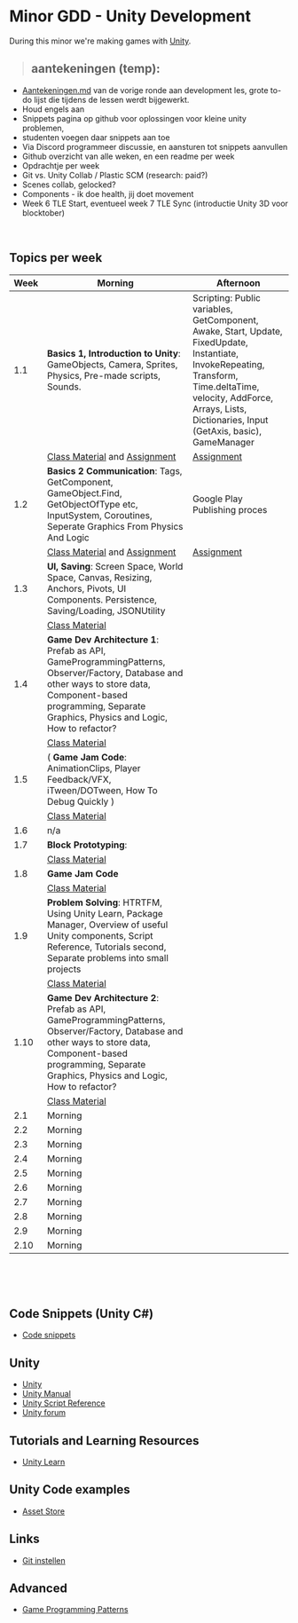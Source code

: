 # Minor GDD - Unity Development


During this minor we're making games with [Unity](https://unity.com/). 

> ## aantekeningen (temp):
- [Aantekeningen.md](./aantekeningen.md) van de vorige ronde aan development les, grote to-do lijst die tijdens de lessen werdt bijgewerkt.
- Houd engels aan
- Snippets pagina op github voor oplossingen voor kleine unity problemen, 
- studenten voegen daar snippets aan toe
- Via Discord programmeer  discussie, en aansturen tot snippets aanvullen
- Github overzicht van alle weken, en een readme per week
- Opdrachtje per week 
- Git vs. Unity Collab / Plastic SCM (research: paid?)
- Scenes collab, gelocked? 
- Components - ik doe health, jij doet movement
- Week 6 TLE Start, eventueel week 7 TLE Sync (introductie Unity 3D voor blocktober)
  
<br>

## Topics per week

| Week | Morning | Afternoon | 
|------|---------|----------|
| 1.1 | **Basics 1, Introduction to Unity**: GameObjects, Camera, Sprites, Physics, Pre-made scripts, Sounds. | Scripting: Public variables, GetComponent, Awake, Start, Update, FixedUpdate, Instantiate, InvokeRepeating, Transform, Time.deltaTime, velocity, AddForce, Arrays, Lists, Dictionaries, Input (GetAxis, basic), GameManager
|  | [Class Material](./classes/1_basics1.md) and [Assignment](./assignments/les1.md) | [Assignment](./assignments/les2.md) | 
| 1.2 | **Basics 2 Communication**: Tags, GetComponent, GameObject.Find, GetObjectOfType etc, InputSystem, Coroutines, Seperate Graphics From Physics And Logic  | Google Play Publishing proces |
|  | [Class Material](./classes/2_basics2.md) and [Assignment](./assignments/les1.md) | [Assignment](./assignments/les4.md) | 
| 1.3 | **UI, Saving**:  Screen Space, World Space, Canvas, Resizing, Anchors, Pivots, UI Components. Persistence, Saving/Loading, JSONUtility |  |
|  | [Class Material](./classes/3_UI.md) |  | 
| 1.4 | **Game Dev Architecture 1**: Prefab as API, GameProgrammingPatterns, Observer/Factory, Database and other ways to store data, Component-based programming, Separate Graphics, Physics and Logic, How to refactor? |  |
|  | [Class Material](./classes/4_architecture1.md) |  | 
| 1.5 | ( **Game Jam Code**: AnimationClips, Player Feedback/VFX, iTween/DOTween, How To Debug Quickly ) |  |
|  | [Class Material](./classes/5_8_gamejam.md) |  | 
| 1.6 | n/a |  |
| 1.7 | **Block Prototyping**:  |  |
|  | [Class Material](./classes/7_blockprototyping.md) |  | 
| 1.8 | **Game Jam Code**   |  |
|  | [Class Material](./classes/5_8_gamejam.md) |  | 
| 1.9 | **Problem Solving**: HTRTFM, Using Unity Learn, Package Manager, Overview of useful Unity components, Script Reference, Tutorials second, Separate problems into small projects |  |
|  | [Class Material](./classes/9_problemsolving.md) |  | 
| 1.10 | **Game Dev Architecture 2**: Prefab as API, GameProgrammingPatterns, Observer/Factory, Database and other ways to store data, Component-based programming, Separate Graphics, Physics and Logic, How to refactor? |  |
|  | [Class Material](./classes/10_architecture2.md) |  | 
| 2.1 | Morning |  |
| 2.2 | Morning |  |
| 2.3 | Morning |  |
| 2.4 | Morning |  |
| 2.5 | Morning |  |
| 2.6 | Morning |  |
| 2.7 | Morning |  |
| 2.8 | Morning |  |
| 2.9 | Morning |  |
| 2.10 | Morning |  |

<br>
<br>
<br>



## Code Snippets (Unity C#)

- [Code snippets](./codesnippets.md)

## Unity

- [Unity](https://unity3d.com)
- [Unity Manual](https://docs.unity3d.com/Manual/index.html)
- [Unity Script Reference](https://docs.unity3d.com/ScriptReference/index.html)
- [Unity forum](https://forum.unity.com)

## Tutorials and Learning Resources
- [Unity Learn]()

## Unity Code examples

- [Asset Store]()

## Links

- [Git instellen](https://www.youtube.com/watch?v=HfTXHrWMGVY)

## Advanced

- [Game Programming Patterns](https://gameprogrammingpatterns.com)
